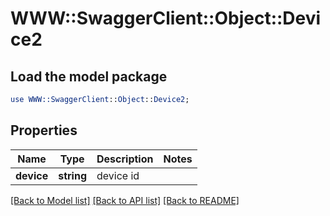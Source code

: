 # WWW::SwaggerClient::Object::Device2

## Load the model package
```perl
use WWW::SwaggerClient::Object::Device2;
```

## Properties
Name | Type | Description | Notes
------------ | ------------- | ------------- | -------------
**device** | **string** | device id | 

[[Back to Model list]](../README.md#documentation-for-models) [[Back to API list]](../README.md#documentation-for-api-endpoints) [[Back to README]](../README.md)


